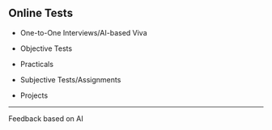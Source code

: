 ## Online Tests

- One-to-One Interviews/AI-based Viva

- Objective Tests

- Practicals

- Subjective Tests/Assignments

- Projects

---

Feedback based on AI

